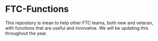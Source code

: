 # FTC-Functions

This repository is mean to help other FTC teams, both new and veteran, with functions that are useful and innovative. We will be updating this throughout the year.